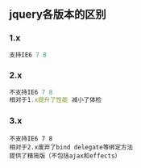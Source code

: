 ## jquery各版本的区别


### 1.x
```javascript
支持IE6 7 8 
```


### 2.x
```javascript
不支持IE6 7 8
相对于1.x提升了性能 减小了体检
```


### 3.x
```
不支持IE6 7 8
相对于2.x废弃了bind delegate等绑定方法
提供了精简版（不包括ajax和effects）
```